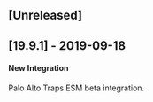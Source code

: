 ## [Unreleased]


## [19.9.1] - 2019-09-18
#### New Integration
Palo Alto Traps ESM beta integration.